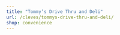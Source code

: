 ```yaml
---
title: "Tommy’s Drive Thru and Deli"
url: /cleves/tommys-drive-thru-and-deli/
shop: convenience
---
```


